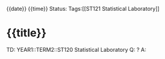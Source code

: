 {{date}} {{time}}
Status: 
Tags:[[ST121 Statistical Laboratory]]
# {{title}}

TD: YEAR1::TERM2::ST120 Statistical Laboratory
Q: 
?
A: